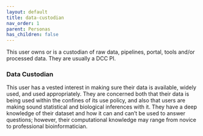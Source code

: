 ```yaml
---
layout: default
title: data-custodian
nav_order: 1
parent: Personas
has_children: false
---
```


This user owns or is a custodian of raw data, pipelines, portal, tools and/or processed data. They are usually a DCC PI.

### Data Custodian

This user has a vested interest in making sure their data is available, widely used, and used appropriately. They are concerned both that their data is being used within the confines of its use policy, and also that users are making sound statistical and biological inferences with it. They have a deep knowledge of their dataset and how it can and can’t be used to answer questions; however, their computational knowledge may range from novice to professional bioinformatician.
